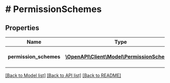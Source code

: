 # # PermissionSchemes

## Properties

Name | Type | Description | Notes
------------ | ------------- | ------------- | -------------
**permission_schemes** | [**\OpenAPI\Client\Model\PermissionScheme[]**](PermissionScheme.md) | Permission schemes list. | [optional] [readonly]

[[Back to Model list]](../../README.md#models) [[Back to API list]](../../README.md#endpoints) [[Back to README]](../../README.md)
